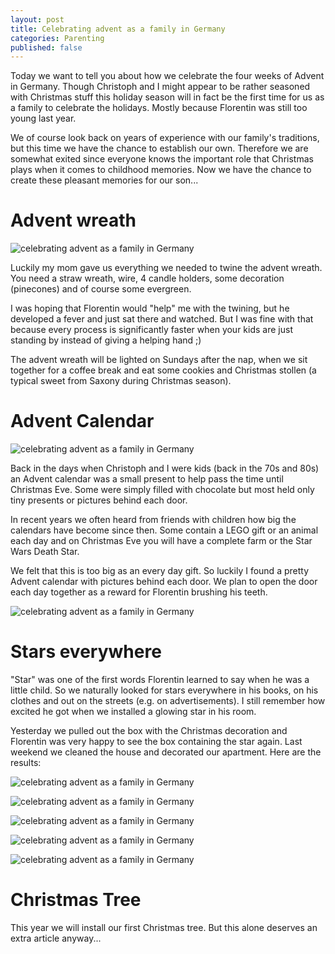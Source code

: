 ```yaml
---
layout: post
title: Celebrating advent as a family in Germany
categories: Parenting
published: false
---
```


Today we want to tell you about how we celebrate the four weeks of Advent in Germany. Though Christoph and I might appear to be rather seasoned with Christmas stuff this holiday season will in fact be the first time for us as a family to celebrate the holidays. Mostly because Florentin was still too young last year.

We of course look back on years of experience with our family's traditions, but this time we have the chance to establish our own. Therefore we are somewhat exited since everyone knows the important role that Christmas plays when it comes to childhood memories. Now we have the chance to create these pleasant memories for our son...

# Advent wreath
![celebrating advent as a family in Germany](/assets/img/advent-wreth.jpg)

Luckily my mom gave us everything we needed to twine the advent wreath. You need a straw wreath, wire, 4 candle holders, some decoration (pinecones) and of course some evergreen.

I was hoping that Florentin would "help" me with the twining, but he developed a fever and just sat there and watched. But I was fine with that because every process is significantly faster when your kids are just standing by instead of giving a helping hand ;)

The advent wreath will be lighted on Sundays after the nap, when we sit together for a coffee break and eat some cookies and Christmas stollen (a typical sweet from Saxony during Christmas season).

# Advent Calendar

![celebrating advent as a family in Germany](/assets/img/advent-calendar-1.jpg)

Back in the days when Christoph and I were kids (back in the 70s and 80s) an Advent calendar was a small present to help pass the time until Christmas Eve. Some were simply filled with chocolate but most held only tiny presents or pictures behind each door.

In recent years we often heard from friends with children how big the calendars have become since then. Some contain a LEGO gift or an animal each day and on Christmas Eve you will have a complete farm or the Star Wars Death Star.

We felt that this is too big as an every day gift. So luckily I found a pretty Advent calendar with pictures behind each door. We plan to open the door each day together as a reward for Florentin brushing his teeth.

![celebrating advent as a family in Germany](/assets/img/advent-calendar-2.jpg)

# Stars everywhere

"Star" was one of the first words Florentin learned to say when he was a little child. So we naturally looked for stars everywhere in his books, on his clothes and out on the streets (e.g. on advertisements). I still remember how excited he got when we installed a glowing star in his room.

Yesterday we pulled out the box with the Christmas decoration and Florentin was very happy to see the box containing the star again. Last weekend we cleaned the house and decorated our apartment. Here are the results:

![celebrating advent as a family in Germany](/assets/img/christmas_dekoration_1.jpg)

![celebrating advent as a family in Germany](/assets/img/christmas_dekoration_2.jpg)

![celebrating advent as a family in Germany](/assets/img/christmas_dekoration_3.jpg)

![celebrating advent as a family in Germany](/assets/img/christmas_dekoration_4.jpg)

![celebrating advent as a family in Germany](/assets/img/stars.jpg)

# Christmas Tree
This year we will install our first Christmas tree. But this alone deserves an extra article anyway...
